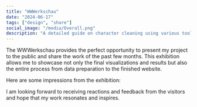 ```yaml
---
title: "WWWerkschau"
date: "2024-06-17"
tags: ["design", "share"]
social_image: "/media/Overall.png"
description: "A detailed guide on character cleaning using various tools."
---
```


The WWWerkschau provides the perfect opportunity to present my project to the public and share the work of the past few months. This exhibition allows me to showcase not only the final visualizations and results but also the entire process from data preparation to the finished website.

<!-- ![Exhibition Image 1](/media/Exhibition/exhibition_image1.png) -->

Here are some impressions from the exhibition:



I am looking forward to receiving reactions and feedback from the visitors and hope that my work resonates and inspires.
